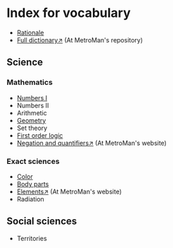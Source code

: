 # Index for vocabulary
- [Rationale](/rationale.md)
- [Full dictionary↗](https://github.com/MetroManSR/MetroWeb/blob/main/assets/data/spanish-dictionary.csv) (At MetroMan's repository)

## Science
### Mathematics
- [Numbers I](/Math/numbers.md)
- Numbers II
- Arithmetic
- [Geometry](/Math/geometry.md)
- Set theory
- [First order logic](/Math/bool.md)
- [Negation and quantifiers↗](https://www.metroman.me/en/balkeon/grammar/basiclogic/) (At MetroMan's website)

### Exact sciences
- [Color](/Science/color.md)
- [Body parts](/Science/body-parts.svg)
- [Elements↗](https://www.metroman.me/balkeon/docs/chemicalelements/) (At MetroMan's website)
- Radiation

## Social sciences
- Territories
